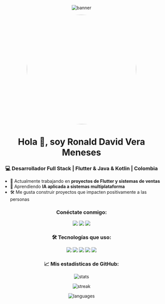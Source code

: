 <!-- Encabezado con imagen de banner -->
<p align="center">
  <img src="https://capsule-render.vercel.app/api?type=waving&color=5e58ff&height=200&section=header&text=¡Hola!%20Soy%20%20RUNYY_DEV&fontColor=ffffff&fontSize=40" alt="banner" />
</p>

<!-- Foto de perfil -->
<p align="center">
  <img src="https://res.cloudinary.com/dmsshdovm/image/upload/v1753143111/r_bjesuj.jpg" width="350"  style="border-radius:50%;" />
</p>

<!-- Nombre y título -->
<h1 align="center">Hola 👋, soy Ronald David Vera Meneses</h1>
<h3 align="center">💻 Desarrollador Full Stack | Flutter & Java & Kotlin  | Colombia</h3>

<!-- Sobre mí -->
- 🚀 Actualmente trabajando en **proyectos de Flutter y sistemas de ventas**
- 🌱 Aprendiendo **IA aplicada a sistemas multiplataforma**
- 🛠️ Me gusta construir proyectos que impacten positivamente a las personas

<!-- Contacto -->
<h3 align="center">Conéctate conmigo:</h3>
<p align="center">
  <a href="https://github.com/https:/Rodaverme" target="_blank"><img src="https://img.shields.io/badge/GitHub-181717?style=for-the-badge&logo=github&logoColor=white" /></a>
  <a href="https://www.linkedin.com/in/https://www.linkedin.com/public-profile/settings?lipi=urn%3Ali%3Apage%3Ad_flagship3_profile_self_edit_contact-info%3BMKts0aBZQs6mMhtMmNQH2A%3D%3D/" target="_blank"><img src="https://img.shields.io/badge/LinkedIn-0A66C2?style=for-the-badge&logo=linkedin&logoColor=white" /></a>
  <a href="mailto:ronalddavidverameneses@gmail.com"><img src="https://img.shields.io/badge/Email-D14836?style=for-the-badge&logo=gmail&logoColor=white" /></a>
</p>

<!-- Lenguajes y herramientas -->
<h3 align="center">🛠️ Tecnologías que uso:</h3>
<p align="center">
  <img src="https://img.shields.io/badge/Dart-0175C2?style=for-the-badge&logo=dart&logoColor=white" />
  <img src="https://img.shields.io/badge/Flutter-02569B?style=for-the-badge&logo=flutter&logoColor=white" />
  <img src="https://img.shields.io/badge/Java-ED8B00?style=for-the-badge&logo=java&logoColor=white" />
  <img src="https://img.shields.io/badge/Python-3776AB?style=for-the-badge&logo=python&logoColor=white" />
  <img src="https://img.shields.io/badge/Firebase-FFCA28?style=for-the-badge&logo=firebase&logoColor=black" />
</p>

<!-- Estadísticas de GitHub -->
<h3 align="center">📈 Mis estadísticas de GitHub:</h3>
<p align="center">
  <img src="https://github-readme-stats.vercel.app/api?username=Rodaverme&show_icons=true&theme=tokyonight" alt="stats" />
</p>
<p align="center">
  <img src="https://github-readme-streak-stats.herokuapp.com/?user=Rodaverme&theme=tokyonight" alt="streak" />
</p>
<p align="center">
  <img src="https://github-readme-stats.vercel.app/api/top-langs/?username=Rodaverme&layout=compact&theme=tokyonight" alt="languages" />
</p>
